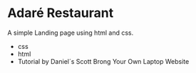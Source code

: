 # Adaré Restaurant

A simple Landing page using html and css.

  - css
  - html
  - Tutorial by Daniel´s Scott Brong Your Own Laptop Website
